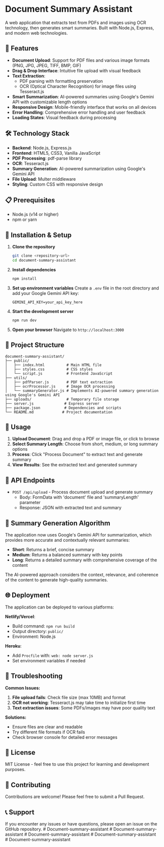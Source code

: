 # Document Summary Assistant

A web application that extracts text from PDFs and images using OCR technology, then generates smart summaries. Built with Node.js, Express, and modern web technologies.

## 🚀 Features

- **Document Upload**: Support for PDF files and various image formats (PNG, JPG, JPEG, TIFF, BMP, GIF)
- **Drag & Drop Interface**: Intuitive file upload with visual feedback
- **Text Extraction**: 
  - PDF parsing with formatting preservation
  - OCR (Optical Character Recognition) for image files using Tesseract.js
- **Smart Summarization**: AI-powered summaries using Google's Gemini API with customizable length options
- **Responsive Design**: Mobile-friendly interface that works on all devices
- **Error Handling**: Comprehensive error handling and user feedback
- **Loading States**: Visual feedback during processing

## 🛠️ Technology Stack

- **Backend**: Node.js, Express.js
- **Frontend**: HTML5, CSS3, Vanilla JavaScript
- **PDF Processing**: pdf-parse library
- **OCR**: Tesseract.js
- **Summary Generation**: AI-powered summarization using Google's Gemini API
- **File Upload**: Multer middleware
- **Styling**: Custom CSS with responsive design

## 📋 Prerequisites

- Node.js (v14 or higher)
- npm or yarn

## 🚀 Installation & Setup

1. **Clone the repository**
   ```bash
   git clone <repository-url>
   cd document-summary-assistant
   ```

2. **Install dependencies**
   ```bash
   npm install
   ```

3. **Set up environment variables**
   Create a `.env` file in the root directory and add your Google Gemini API key:
   ```
   GEMINI_API_KEY=your_api_key_here
   ```

4. **Start the development server**
   ```bash
   npm run dev
   ```

5. **Open your browser**
   Navigate to `http://localhost:3000`

## 📁 Project Structure

```
document-summary-assistant/
├── public/
│   ├── index.html          # Main HTML file
│   ├── styles.css          # CSS styles
│   └── script.js           # Frontend JavaScript
├── utils/
│   ├── pdfParser.js        # PDF text extraction
│   ├── ocrProcessor.js     # Image OCR processing
│   └── summaryGenerator.js # Implements AI-powered summary generation using Google's Gemini API
├── uploads/                # Temporary file storage
├── server.js              # Express server
├── package.json           # Dependencies and scripts
└── README.md             # Project documentation
```

## 🎯 Usage

1. **Upload Document**: Drag and drop a PDF or image file, or click to browse
2. **Select Summary Length**: Choose from short, medium, or long summary options
3. **Process**: Click "Process Document" to extract text and generate summary
4. **View Results**: See the extracted text and generated summary

## 🔧 API Endpoints

- `POST /api/upload` - Process document upload and generate summary
  - Body: FormData with 'document' file and 'summaryLength' parameter
  - Response: JSON with extracted text and summary

## 🎨 Summary Generation Algorithm

The application now uses Google's Gemini API for summarization, which provides more accurate and contextually relevant summaries:
- **Short**: Returns a brief, concise summary
- **Medium**: Returns a balanced summary with key points
- **Long**: Returns a detailed summary with comprehensive coverage of the content

The AI-powered approach considers the context, relevance, and coherence of the content to generate high-quality summaries.

## 🌐 Deployment

The application can be deployed to various platforms:

**Netlify/Vercel**: 
- Build command: `npm run build`
- Output directory: `public/`
- Environment: Node.js

**Heroku**:
- Add `Procfile` with: `web: node server.js`
- Set environment variables if needed

## 🐛 Troubleshooting

**Common Issues:**
1. **File upload fails**: Check file size (max 10MB) and format
2. **OCR not working**: Tesseract.js may take time to initialize first time
3. **Text extraction issues**: Some PDFs/images may have poor quality text

**Solutions:**
- Ensure files are clear and readable
- Try different file formats if OCR fails
- Check browser console for detailed error messages

## 📝 License

MIT License - feel free to use this project for learning and development purposes.

## 🤝 Contributing

Contributions are welcome! Please feel free to submit a Pull Request.

## 📞 Support

If you encounter any issues or have questions, please open an issue on the GitHub repository.
#   D o c u m e n t - s u m m a r y - a s s i s t a n t 
 
 #   D o c u m e n t - s u m m a r y - a s s i s t a n t 
 
 #   D o c u m e n t - s u m m a r y - a s s i s t a n t 
 
 #   D o c u m e n t - s u m m a r y - a s s i s t a n t 
 
 #   D o c u m e n t - s u m m a r y - a s s i s t a n t 
 
 
